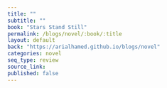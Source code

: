 ```yaml
---
title: ""
subtitle: ""
book: "Stars Stand Still"
permalink: /blogs/novel/:book/:title
layout: default
back: "https://arialhamed.github.io/blogs/novel"
categories: novel
seq_type: review
source_link: 
published: false
---
```


#
